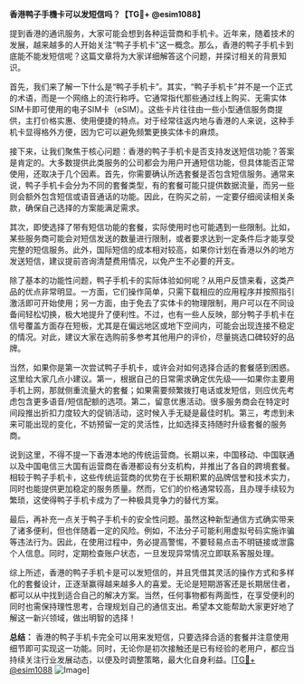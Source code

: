 **香港鸭子手機卡可以发短信吗？【TG💪+ @esim1088】**

提到香港的通讯服务，大家可能会想到各种运营商和手机卡。近年来，随着技术的发展，越来越多的人开始关注“鸭子手机卡”这一概念。那么，香港的鸭子手机卡到底能不能发短信呢？这篇文章将为大家详细解答这个问题，并探讨相关的背景知识。

首先，我们来了解一下什么是“鸭子手机卡”。其实，“鸭子手机卡”并不是一个正式的术语，而是一个网络上的流行称呼。它通常指代那些通过线上购买、无需实体SIM卡即可使用的电子SIM卡（eSIM）。这些卡片往往由一些小型通信服务商提供，主打价格实惠、使用便捷的特点。对于经常往返内地与香港的人来说，这种手机卡显得格外方便，因为它可以避免频繁更换实体卡的麻烦。

接下来，让我们聚焦于核心问题：香港的鸭子手机卡是否支持发送短信功能？答案是肯定的。大多数提供此类服务的公司都会为用户开通短信功能，但具体能否正常使用，还取决于几个因素。首先，你需要确认所选套餐是否包含短信服务。通常来说，鸭子手机卡会分为不同的套餐类型，有的套餐可能只提供数据流量，而另一些则会额外包含短信或语音通话的功能。因此，在购买之前，一定要仔细阅读相关条款，确保自己选择的方案能满足需求。

其次，即使选择了带有短信功能的套餐，实际使用时也可能遇到一些限制。比如，某些服务商可能会对短信发送的数量进行限制，或者要求达到一定条件后才能享受完整的短信服务。此外，国际短信的成本相对较高，如果你计划在香港以外的地方发送短信，建议提前咨询清楚费用情况，以免产生不必要的开支。

除了基本的功能性问题，鸭子手机卡的实际体验如何呢？从用户反馈来看，这类产品的优点非常明显。一方面，它们操作简单，只需下载相应的应用程序并按照指引激活即可开始使用；另一方面，由于免去了实体卡的物理限制，用户可以在不同设备间轻松切换，极大地提升了便利性。不过，也有一些人反映，部分鸭子手机卡在信号覆盖方面存在短板，尤其是在偏远地区或地下空间内，可能会出现连接不稳定的情况。对此，建议大家在选购前多参考其他用户的评价，尽量挑选口碑较好的品牌。

当然，如果你是第一次尝试鸭子手机卡，或许会对如何选择合适的套餐感到困惑。这里给大家几点小建议。第一，根据自己的日常需求确定优先级——如果你主要用手机上网，那就侧重流量大的套餐；如果需要频繁拨打电话或发短信，则应优先考虑包含更多语音/短信配额的选项。第二，留意优惠活动。很多服务商会在特定时间段推出折扣力度较大的促销活动，这时候入手无疑是最佳时机。第三，考虑到未来可能出现的变化，不妨预留一定的灵活性，比如选择支持随时升级套餐的服务商。

说到这里，不得不提一下香港本地的传统运营商。长期以来，中国移动、中国联通以及中国电信三大国有运营商在香港都设有分支机构，并推出了各自的跨境套餐。相较于鸭子手机卡，这些传统运营商的优势在于长期积累的品牌信誉和技术实力，同时也能提供更加稳定的服务质量。然而，它们的价格通常较高，且办理手续较为繁琐，这使得鸭子手机卡成为了一种极具竞争力的替代方案。

最后，再补充一点关于鸭子手机卡的安全性问题。虽然这种新型通信方式确实带来了诸多便利，但也伴随着一定的风险。例如，不法分子可能利用虚拟号码实施诈骗等违法行为。因此，在使用过程中，务必提高警惕，不要轻易点击不明链接或泄露个人信息。同时，定期检查账户状态，一旦发现异常情况立即联系客服处理。

综上所述，香港的鸭子手机卡是可以发短信的，并且凭借其灵活的操作方式和多样化的套餐设计，正逐渐赢得越来越多人的喜爱。无论是短期游客还是长期居住者，都可以从中找到适合自己的解决方案。当然，任何事物都有两面性，在享受便利的同时也需保持理性思考，合理规划自己的通信支出。希望本文能帮助大家更好地了解这一新兴领域，做出明智的选择！

**总结：** 香港的鸭子手机卡完全可以用来发短信，只要选择合适的套餐并注意使用细节即可实现这一功能。同时，无论你是初次接触还是已有经验的老用户，都应当持续关注行业发展动态，以便及时调整策略，最大化自身利益。[[TG💪+ @esim1088](https://t.me/s/esim1088) ![Image](https://i.postimg.cc/4NQfJmqS/Snipaste-2025-05-13-00-14-12.png)]